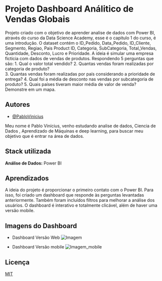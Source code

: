 
# Projeto Dashboard Análitico de Vendas Globais

Projeto criado com o objetivo de aprender analise de dados com Power BI, através do curso da Data Science Academy, esse é o capitulo 1 do curso, é uma introdução.
O dataset contém o ID_Pedido, Data_Pedido, ID_Cliente, Segmento, Regiao, Pais	Product ID, Categoria, SubCategoria, Total_Vendas, Quantidade, Desconto, Lucro e Prioridade.
A ideia é simular uma empresa ficticia com dados de vendas de produtos. Respondendo 5 perguntas que são:
    1. Qual o valor total vendido?
    2. Quantas vendas foram realizadas por categoria de produto?       
    3. Quantas vendas foram realizadas por país considerando a prioridade de entrega?
    4.  Qual foi a média de desconto nas vendas por subcategoria de produto?
    5.  Quais países tiveram maior média de valor de venda? Demonstre em um mapa.

## Autores

- [@PabloVinicius](https://www.github.com/PabloViniciusSS)

Meu nome é Pablo Vinícius, venho estudando analise de dados, Ciencia de Dados , Aprendizado de Máquinas e deep learning, para buscar meu objetivo que é entrar na área de dados.
## Stack utilizada

**Análise de Dados:** Power BI
## Aprendizados

A ideia do projeto é proporcionar o primeiro contato com o Power BI. Para isso, foi criado um dashboard que responde às perguntas levantadas anteriormente. Também foram incluídos filtros para melhorar a análise dos usuários. O dashboard é interativo e totalmente clicável, além de haver uma versão mobile.

## Imagens do Dashboard

- Dashboard Versão Web
![Imagem](https://github.com/PabloViniciusSS/Dashboard-de-Vendas-Globais/assets/48532322/0c59620e-615c-43b3-80c0-bda2ec51c875)

- Dashboard Versão mobile
![Imagem_mobile](https://github.com/PabloViniciusSS/Dashboard-de-Vendas-Globais/assets/48532322/3d954fd1-97a6-4ee8-97d4-75d04183367d)

## Licença

[MIT](https://choosealicense.com/licenses/mit/)

